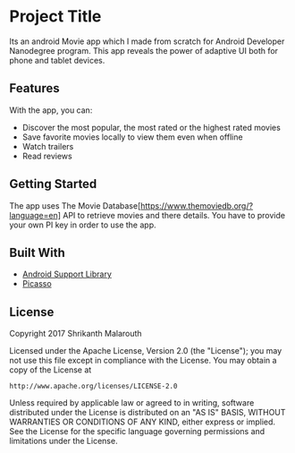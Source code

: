 # Project Title

Its an android Movie app which I made from scratch for Android Developer Nanodegree program. This app reveals the power of adaptive UI both for phone and tablet devices.

## Features

With the app, you can:
* Discover the most popular, the most rated or the highest rated movies
* Save favorite movies locally to view them even when offline
* Watch trailers
* Read reviews

## Getting Started

The app uses The Movie Database[https://www.themoviedb.org/?language=en] API to retrieve movies and there details. You have to provide your own PI key in order to use the app. 

## Built With

* [Android Support Library](https://developer.android.com/topic/libraries/support-library/index.html)
* [Picasso](http://square.github.io/picasso/)

## License

Copyright 2017 Shrikanth Malarouth

Licensed under the Apache License, Version 2.0 (the "License");
you may not use this file except in compliance with the License.
You may obtain a copy of the License at

    http://www.apache.org/licenses/LICENSE-2.0

Unless required by applicable law or agreed to in writing, software
distributed under the License is distributed on an "AS IS" BASIS,
WITHOUT WARRANTIES OR CONDITIONS OF ANY KIND, either express or implied.
See the License for the specific language governing permissions and
limitations under the License.
